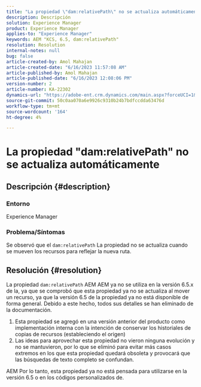 ```yaml
---
title: "La propiedad \"dam:relativePath\" no se actualiza automáticamente"
description: Descripción
solution: Experience Manager
product: Experience Manager
applies-to: "Experience Manager"
keywords: AEM "KCS, 6.5, dam:relativePath"
resolution: Resolution
internal-notes: null
bug: false
article-created-by: Amol Mahajan
article-created-date: "6/16/2023 11:57:08 AM"
article-published-by: Amol Mahajan
article-published-date: "6/16/2023 12:08:06 PM"
version-number: 2
article-number: KA-22302
dynamics-url: "https://adobe-ent.crm.dynamics.com/main.aspx?forceUCI=1&pagetype=entityrecord&etn=knowledgearticle&id=71837fe5-3c0c-ee11-8f6e-6045bd006704"
source-git-commit: 50c0aa070a6e9926c9310b24b7bdfccdda63476d
workflow-type: tm+mt
source-wordcount: '164'
ht-degree: 4%

---
```


# La propiedad &quot;dam:relativePath&quot; no se actualiza automáticamente

## Descripción {#description}


### <b>Entorno</b>

Experience Manager



### <b>Problema/Síntomas</b>

Se observó que el `dam:relativePath` La propiedad no se actualiza cuando se mueven los recursos para reflejar la nueva ruta.


## Resolución {#resolution}


La propiedad `dam:relativePath` AEM AEM ya no se utiliza en la versión 6.5.x de la, ya que se comprobó que esta propiedad ya no se actualiza al mover un recurso, ya que la versión 6.5 de la propiedad ya no está disponible de forma general. Debido a este hecho, todos sus detalles se han eliminado de la documentación.



1. Esta propiedad se agregó en una versión anterior del producto como implementación interna con la intención de conservar los historiales de copias de recursos (estableciendo el origen)
2. Las ideas para aprovechar esta propiedad no vieron ninguna evolución y no se mantuvieron, por lo que se eliminó para evitar más casos extremos en los que esta propiedad quedará obsoleta y provocará que las búsquedas de texto completo se confundan.


AEM Por lo tanto, esta propiedad ya no está pensada para utilizarse en la versión 6.5 o en los códigos personalizados de.
